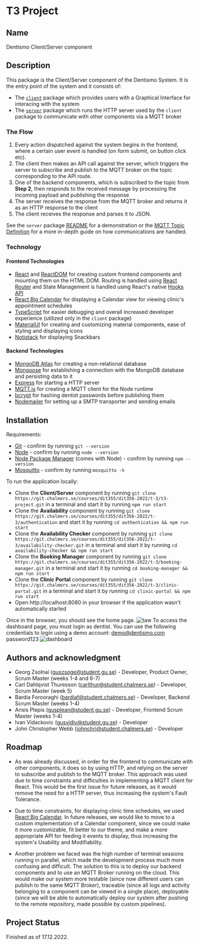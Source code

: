 # T3 Project

## Name

Dentismo Client/Server component

## Description

This package is the Client/Server component of the Dentismo System. It is the entry point of the system and it consists of:

- The [`client`](https://git.chalmers.se/courses/dit355/dit356-2022/t-3/t3-project/-/blob/main/client/README.md) package which provides users with a Graphical Interface for interacing with the system
- The [`server`](https://git.chalmers.se/courses/dit355/dit356-2022/t-3/t3-project/-/blob/main/server/README.md) package which runs the HTTP server used by the `client` package to communicate with other components via a MQTT broker

### The Flow

1. Every action dispatched against the system begins in the frontend, where a certain user event is handled (on form submit, on button click etc).
2. The client then makes an API call against the server, which triggers the server to subscribe and publish to the MQTT broker on the topic corresponding to the API route.
3. One of the backend components, which is subscribed to the topic from **Step 2**, then responds to the received message by processing the incoming payload and publishing the response
4. The server receives the response from the MQTT broker and returns it as an HTTP response to the client
5. The client receives the response and parses it to JSON.

See the `server` package [README](https://git.chalmers.se/courses/dit355/dit356-2022/t-3/t3-project/-/blob/main/server/README.md) for a demonstration or the [MQTT Topic Definition](https://git.chalmers.se/courses/dit355/dit356-2022/t-3/documentation/-/blob/main/MQTT.md) for a more in-depth guide on how communications are handled.

### Technology

#### Frontend Technologies

- [React](https://reactjs.org/docs/react-api.html) and [ReactDOM](https://reactjs.org/docs/react-dom.html) for creating custom frontend components and mounting them on the HTML DOM. Routing is handled using [React Router](https://reactrouter.com/en/main) and State Management is handled using React's native [Hooks API](https://reactjs.org/docs/hooks-reference.html)
- [React Big Calendar](https://www.npmjs.com/package/react-big-calendar) for displaying a Calendar view for viewing clinic's appointment schedules
- [TypeScript](https://www.typescriptlang.org/) for easier debugging and overall increased developer experience (utilized only in the `client` package)
- [MaterialUI](https://mui.com/) for creating and customizing material components, ease of styling and displaying icons
- [Notistack](https://notistack.com/) for displaying Snackbars

#### Backend Technologies

- [MongoDB Atlas](https://www.mongodb.com/atlas/database) for creating a non-relational database
- [Mongoose](https://mongoosejs.com/) for establishing a connection with the MongoDB database and persisting data to it
- [Express](https://expressjs.com/) for starting a HTTP server
- [MQTT.js](https://github.com/mqttjs/MQTT.js) for creating a MQTT client for the Node runtime
- [bcrypt](https://www.npmjs.com/package/bcrypt) for hashing dentist passwords before publishing them
- [Nodemailer](https://nodemailer.com/about/) for setting up a SMTP transporter and sending emails

## Installation

Requirements:

- [Git](https://git-scm.com/book/en/v2/Getting-Started-The-Command-Line) - confirm by running `git --version`
- [Node](https://nodejs.org/en/) - confirm by running `node --version`
- [Node Package Manager](https://www.npmjs.com/) (comes with Node) - confirm by running `npm --version`
- [Mosquitto](https://mosquitto.org/) - confirm by running `mosquitto -h`

To run the application locally:

- Clone the **Client/Server** component by running `git clone https://git.chalmers.se/courses/dit355/dit356-2022/t-3/t3-project.git` in a terminal and start it by running `npm run start`
- Clone the **Availability** component by running `git clone https://git.chalmers.se/courses/dit355/dit356-2022/t-3/authentication` and start it by running `cd authentication && npm run start`
- Clone the **Availability Checker** component by running `git clone https://git.chalmers.se/courses/dit355/dit356-2022/t-3/availability-checker.git` in a terminal and start it by running `cd availability-checker && npm run start`
- Clone the **Booking Manager** component by running `git clone https://git.chalmers.se/courses/dit355/dit356-2022/t-3/booking-manager.git` in a terminal and start it by running `cd booking-manager && npm run start`
- Clone the **Clinic Portal** component by running `git clone https://git.chalmers.se/courses/dit355/dit356-2022/t-3/clinic-portal.git` in a terminal and start it by running `cd clinic-portal && npm run start`
- Open http://localhost:8080 in your browser if the application wasn't automatically started

Once in the browser, you should see the home page.
![taw](https://i.imgur.com/3imbo4G.png) To access the dashboard page, you must login as dentist. You can use the following credentials to login using a demo account: demo@dentismo.com password123
![dashboard](http://image.to/dashboard)

## Authors and acknowledgment

- Georg Zsolnai (guszsoge@student.gu.se) - Developer, Product Owner, Scrum Master (weeks 1-4 and 6-7)
- Carl Dahlqvist Thuresson (carlthur@student.chalmers.se) - Developer, Scrum Master (week 5)
- Bardia Forooraghi (bardiaf@student.chalmers.se) - Developer, Backend Scrum Master (weeks 1-4)
- Ansis Plepis (gusplean@student.gu.se) - Developer, Frontend Scrum Master (weeks 1-4)
- Ivan Vidackovic (gusvidiv@student.gu.se) - Developer
- John Christopher Webb (johnchri@student.chalmers.se) - Developer

## Roadmap

- As was already discussed, in order for the frontend to communicate with other components, it does so by using HTTP, and relying on the server to subscribe and publish to the MQTT broker. This approach was used due to time constraints and difficulties in implementing a MQTT client for React. This would be the first issue for future releases, as it would remove the need for a HTTP server, thus increasing the system's Fault Tolerance.

- Due to time constraints, for displaying clinic time schedules, we used [React Big Calendar](https://github.com/jquense/react-big-calendar). In future releases, we would like to move to a custom implementation of a Calendar component, since we could make it more customizable, fit better to our theme, and make a more appropriate API for feeding it events to display, thus increasing the system's Usability and Modifiability.

- Another problem we faced was the high number of terminal sessions running in parallel, which made the development process much more confusing and difficult. The solution to this is to deploy our backend components and to use an MQTT Broker running on the cloud. This would make our system more testable (since now different users can publish to the same MQTT Broker), traceable (since all logs and activity belonging to a component can be viewed in a single place), deployable (since we will be able to automatically deploy our system after pushing to the remote repository, made possible by custom pipelines).

## Project Status

Finished as of 17.12.2022.
